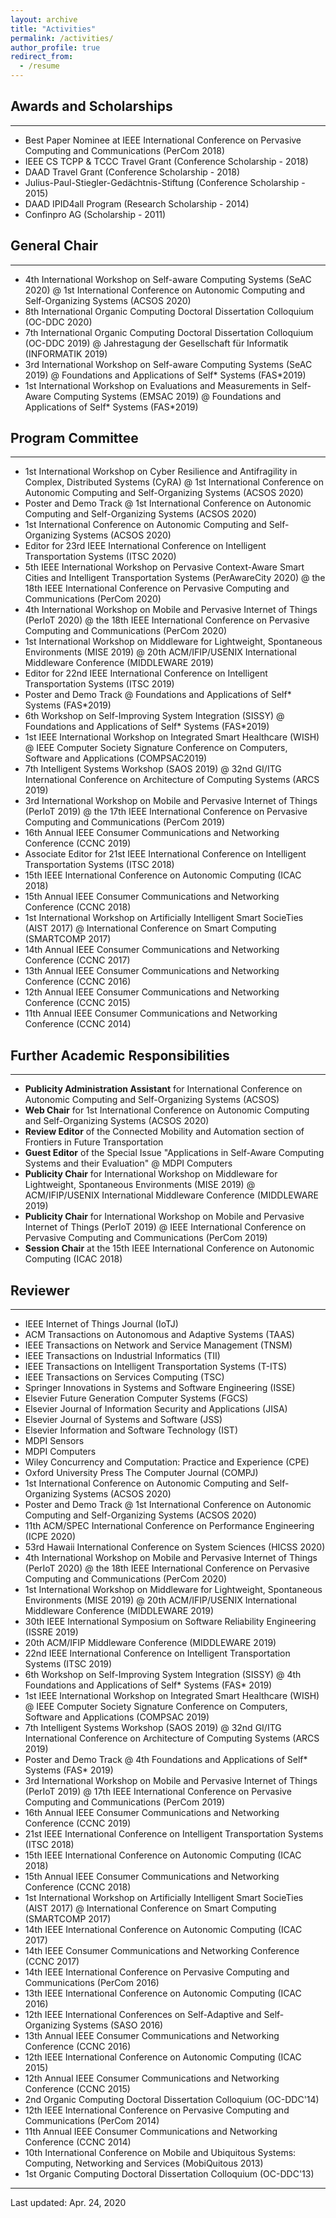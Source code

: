 ```yaml
---
layout: archive
title: "Activities"
permalink: /activities/
author_profile: true
redirect_from:
  - /resume
---
```


## Awards and Scholarships
---

 * Best Paper Nominee at IEEE International Conference on Pervasive Computing and Communications (PerCom 2018)
 * IEEE CS TCPP & TCCC Travel Grant (Conference Scholarship - 2018)
 * DAAD Travel Grant (Conference Scholarship - 2018)
 * Julius-Paul-Stiegler-Gedächtnis-Stiftung (Conference Scholarship - 2015)
 * DAAD IPID4all Program (Research Scholarship - 2014)
 * Confinpro AG (Scholarship - 2011)

## General Chair
---

 * 4th International Workshop on Self-aware Computing Systems (SeAC 2020) @ 1st International Conference on Autonomic Computing and Self-Organizing Systems (ACSOS 2020)
 * 8th International Organic Computing Doctoral Dissertation Colloquium (OC-DDC 2020) 
 * 7th International Organic Computing Doctoral Dissertation Colloquium (OC-DDC 2019) @ Jahrestagung der Gesellschaft für Informatik (INFORMATIK 2019)
 * 3rd International Workshop on Self-aware Computing Systems (SeAC 2019) @ Foundations and Applications of Self* Systems (FAS*2019)
 * 1st International Workshop on Evaluations and Measurements in Self-Aware Computing Systems (EMSAC 2019) @ Foundations and Applications of Self* Systems (FAS*2019)


## Program Committee
---

 * 1st International Workshop on Cyber Resilience and Antifragility in Complex, Distributed Systems (CyRA) @ 1st International Conference on Autonomic Computing and Self-Organizing Systems (ACSOS 2020)
 * 	Poster and Demo Track @ 1st International Conference on Autonomic Computing and Self-Organizing Systems (ACSOS 2020)
 * 1st International Conference on Autonomic Computing and Self-Organizing Systems (ACSOS 2020)
 * Editor for 23rd IEEE International Conference on Intelligent Transportation Systems (ITSC 2020)
 * 5th IEEE International Workshop on Pervasive Context-Aware Smart Cities and Intelligent Transportation Systems (PerAwareCity 2020) @ the 18th IEEE International Conference on Pervasive Computing and Communications (PerCom 2020)
 * 4th International Workshop on Mobile and Pervasive Internet of Things (PerIoT 2020) @ the 18th IEEE International Conference on Pervasive Computing and Communications (PerCom 2020)
 * 1st International Workshop on Middleware for Lightweight, Spontaneous Environments (MISE 2019) @ 20th ACM/IFIP/USENIX International Middleware Conference (MIDDLEWARE 2019)
 * Editor for 22nd IEEE International Conference on Intelligent Transportation Systems (ITSC 2019)
 * Poster and Demo Track @ Foundations and Applications of Self* Systems (FAS*2019)
 * 6th Workshop on Self-Improving System Integration (SISSY) @ Foundations and Applications of Self* Systems (FAS*2019)
 * 	1st IEEE International Workshop on Integrated Smart Healthcare (WISH) @ IEEE Computer Society Signature Conference on Computers, Software and Applications (COMPSAC2019)
 * 	7th Intelligent Systems Workshop (SAOS 2019) @ 32nd GI/ITG International Conference on Architecture of Computing Systems (ARCS 2019)
 * 	3rd International Workshop on Mobile and Pervasive Internet of Things (PerIoT 2019) @ the 17th IEEE International Conference on Pervasive Computing and Communications (PerCom 2019)
 * 	16th Annual IEEE Consumer Communications and Networking Conference (CCNC 2019)
 * 	Associate Editor for 21st IEEE International Conference on Intelligent Transportation Systems (ITSC 2018)
 * 	15th IEEE International Conference on Autonomic Computing (ICAC 2018)
 * 	15th Annual IEEE Consumer Communications and Networking Conference (CCNC 2018)
 * 	1st International Workshop on Artificially Intelligent Smart SocieTies (AIST 2017) @ International Conference on Smart Computing (SMARTCOMP 2017)
 * 	14th Annual IEEE Consumer Communications and Networking Conference (CCNC 2017)
 * 	13th Annual IEEE Consumer Communications and Networking Conference (CCNC 2016)
 * 	12th Annual IEEE Consumer Communications and Networking Conference (CCNC 2015)
 * 	11th Annual IEEE Consumer Communications and Networking Conference (CCNC 2014)

 
## Further Academic Responsibilities
---

 * **Publicity Administration Assistant** for International Conference on Autonomic Computing and Self-Organizing Systems (ACSOS)
 * **Web Chair** for 1st International Conference on Autonomic Computing and Self-Organizing Systems (ACSOS 2020)
 * **Review Editor** of the Connected Mobility and Automation section of Frontiers in Future Transportation
 * **Guest Editor** of the Special Issue "Applications in Self-Aware Computing Systems and their Evaluation" @ MDPI Computers
 * **Publicity Chair** for International Workshop on Middleware for Lightweight, Spontaneous Environments (MISE 2019) @ ACM/IFIP/USENIX International Middleware Conference (MIDDLEWARE 2019)
 * **Publicity Chair** for International Workshop on Mobile and Pervasive Internet of Things (PerIoT 2019) @ IEEE International Conference on Pervasive Computing and Communications (PerCom 2019)
 * **Session Chair** at the 15th IEEE International Conference on Autonomic Computing (ICAC 2018)

## Reviewer
---

 * IEEE Internet of Things Journal (IoTJ)
 * ACM Transactions on Autonomous and Adaptive Systems (TAAS)
 * IEEE Transactions on Network and Service Management (TNSM)
 * IEEE Transactions on Industrial Informatics (TII)
 * IEEE Transactions on Intelligent Transportation Systems (T-ITS)
 * IEEE Transactions on Services Computing (TSC)
 * Springer Innovations in Systems and Software Engineering (ISSE)
 * Elsevier Future Generation Computer Systems (FGCS)
 * Elsevier Journal of Information Security and Applications (JISA)
 * Elsevier Journal of Systems and Software (JSS)
 * Elsevier Information and Software Technology (IST)
 * MDPI Sensors
 * MDPI Computers
 * Wiley Concurrency and Computation: Practice and Experience (CPE)
 * Oxford University Press The Computer Journal (COMPJ)
 * 1st International Conference on Autonomic Computing and Self-Organizing Systems (ACSOS 2020)
 * Poster and Demo Track @ 1st International Conference on Autonomic Computing and Self-Organizing Systems (ACSOS 2020)
 * 11th ACM/SPEC International Conference on Performance Engineering (ICPE 2020)
 * 53rd Hawaii International Conference on System Sciences (HICSS 2020)
 * 4th International Workshop on Mobile and Pervasive Internet of Things (PerIoT 2020) @ the 18th IEEE International Conference on Pervasive Computing and Communications (PerCom 2020)
 * 1st International Workshop on Middleware for Lightweight, Spontaneous Environments (MISE 2019) @ 20th ACM/IFIP/USENIX International Middleware Conference (MIDDLEWARE 2019)
 * 30th IEEE International Symposium on Software Reliability Engineering (ISSRE 2019) 
 * 20th ACM/IFIP Middleware Conference (MIDDLEWARE 2019)
 * 22nd IEEE International Conference on Intelligent Transportation Systems (ITSC 2019)
 * 6th Workshop on Self-Improving System Integration (SISSY) @ 4th Foundations and Applications of Self* Systems (FAS* 2019)
 * 1st IEEE International Workshop on Integrated Smart Healthcare (WISH) @ IEEE Computer Society Signature Conference on Computers, Software and Applications (COMPSAC 2019)
 * 7th Intelligent Systems Workshop (SAOS 2019) @ 32nd GI/ITG International Conference on Architecture of Computing Systems (ARCS 2019)
 * Poster and Demo Track @ 4th Foundations and Applications of Self* Systems (FAS* 2019)
 * 3rd International Workshop on Mobile and Pervasive Internet of Things (PerIoT 2019) @ 17th IEEE International Conference on Pervasive Computing and Communications (PerCom 2019)
 * 16th Annual IEEE Consumer Communications and Networking Conference (CCNC 2019) 
 * 21st IEEE International Conference on Intelligent Transportation Systems (ITSC 2018)
 * 15th IEEE International Conference on Autonomic Computing (ICAC 2018)
 * 15th Annual IEEE Consumer Communications and Networking Conference (CCNC 2018)
 * 1st International Workshop on Artificially Intelligent Smart SocieTies (AIST 2017) @ International Conference on Smart Computing (SMARTCOMP 2017)
 * 14th IEEE International Conference on Autonomic Computing (ICAC 2017)
 * 14th IEEE Consumer Communications and Networking Conference (CCNC 2017)
 * 14th IEEE International Conference on Pervasive Computing and Communications (PerCom 2016)
 * 13th IEEE International Conference on Autonomic Computing (ICAC 2016)
 * 12th IEEE International Conferences on Self-Adaptive and Self-Organizing Systems (SASO 2016)
 * 13th Annual IEEE Consumer Communications and Networking Conference (CCNC 2016)
 * 12th IEEE International Conference on Autonomic Computing (ICAC 2015)
 * 12th Annual IEEE Consumer Communications and Networking Conference (CCNC 2015)
 * 2nd Organic Computing Doctoral Dissertation Colloquium (OC-DDC'14)
 * 12th IEEE International Conference on Pervasive Computing and Communications (PerCom 2014)
 * 11th Annual IEEE Consumer Communications and Networking Conference (CCNC 2014)
 * 10th International Conference on Mobile and Ubiquitous Systems: Computing, Networking and Services (MobiQuitous 2013)
 * 1st Organic Computing Doctoral Dissertation Colloquium (OC-DDC'13)

---
Last updated: Apr. 24, 2020
